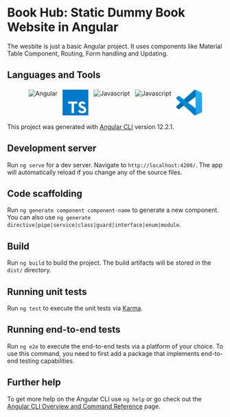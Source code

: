 # Book Hub: Static Dummy Book Website in Angular

The wesbite is just a basic Angular project. It uses components like Material Table Component, Routing, Form handling and Updating.

## Languages and Tools
<p align="center">
<img src="https://angular.io/assets/images/logos/angular/angular.svg" alt="Angular" height="60" style="vertical-align:top; margin:4px">
<img src="https://raw.githubusercontent.com/github/explore/80688e429a7d4ef2fca1e82350fe8e3517d3494d/topics/typescript/typescript.png" alt="Typescript" height="60" style="vertical-align:top; margin:4px">
<img src="https://angular.io/generated/images/marketing/concept-icons/material.png" alt="Javascript" height="60" style="vertical-align:top; margin:4px">
<img src="https://angular.io/generated/images/marketing/concept-icons/forms.png" alt="Javascript" height="60" style="vertical-align:top; margin:4px">
<img src="https://raw.githubusercontent.com/github/explore/80688e429a7d4ef2fca1e82350fe8e3517d3494d/topics/visual-studio-code/visual-studio-code.png" alt="VSC" height="60" style="vertical-align:top; margin:4px">

</p>

This project was generated with [Angular CLI](https://github.com/angular/angular-cli) version 12.2.1.

## Development server

Run `ng serve` for a dev server. Navigate to `http://localhost:4200/`. The app will automatically reload if you change any of the source files.

## Code scaffolding

Run `ng generate component component-name` to generate a new component. You can also use `ng generate directive|pipe|service|class|guard|interface|enum|module`.

## Build

Run `ng build` to build the project. The build artifacts will be stored in the `dist/` directory.

## Running unit tests

Run `ng test` to execute the unit tests via [Karma](https://karma-runner.github.io).

## Running end-to-end tests

Run `ng e2e` to execute the end-to-end tests via a platform of your choice. To use this command, you need to first add a package that implements end-to-end testing capabilities.

## Further help

To get more help on the Angular CLI use `ng help` or go check out the [Angular CLI Overview and Command Reference](https://angular.io/cli) page.
